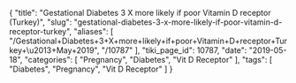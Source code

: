 {
    "title": "Gestational Diabetes 3 X more likely if poor Vitamin D receptor (Turkey)",
    "slug": "gestational-diabetes-3-x-more-likely-if-poor-vitamin-d-receptor-turkey",
    "aliases": [
        "/Gestational+Diabetes+3+X+more+likely+if+poor+Vitamin+D+receptor+Turkey+\u2013+May+2019",
        "/10787"
    ],
    "tiki_page_id": 10787,
    "date": "2019-05-18",
    "categories": [
        "Pregnancy",
        "Diabetes",
        "Vit D Receptor"
    ],
    "tags": [
        "Diabetes",
        "Pregnancy",
        "Vit D Receptor"
    ]
}